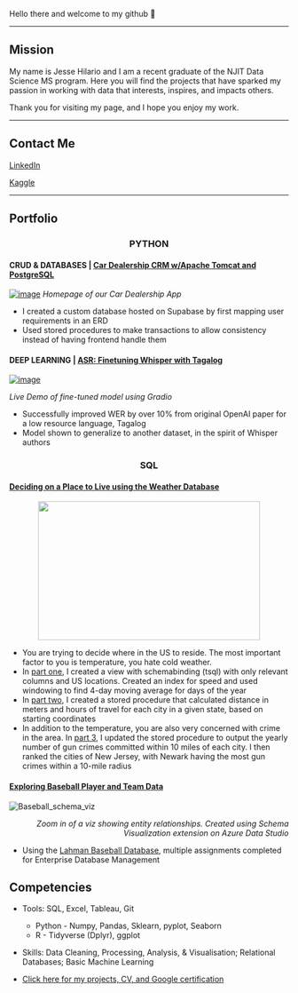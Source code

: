 
Hello there and welcome to my github 👋 

***
## Mission
My name is Jesse Hilario and I am a recent graduate of the NJIT Data Science MS program. Here you will find the projects that have sparked my passion in working with data that interests, inspires, and impacts others.

Thank you for visiting my page, and I hope you enjoy my work. 

***
## Contact Me

[LinkedIn](https://www.linkedin.com/in/jesse-hilario-5b8391178/)

[Kaggle](https://www.kaggle.com/jessehilario)

***
## Portfolio

### <p align="center"> PYTHON </p>

#### CRUD & DATABASES | [Car Dealership CRM w/Apache Tomcat and PostgreSQL](https://github.com/JesseHilario/Car-Dealership-Management)

[![image](https://github.com/user-attachments/assets/268ca2ab-4c87-46c7-a971-18640686805d)](https://github.com/JesseHilario/Car-Dealership-Management)
*Homepage of our Car Dealership App*
- I created a custom database hosted on Supabase by first mapping user requirements in an ERD
- Used stored procedures to make transactions to allow consistency instead of having frontend handle them

  

#### DEEP LEARNING | [ASR: Finetuning Whisper with Tagalog](https://github.com/JesseHilario/ASR-Whisper-Finetune-with-Tagalog)

[![image](https://github.com/user-attachments/assets/fbd64680-719b-4308-aea3-69e2b29ebb4a)](https://github.com/JesseHilario/ASR-Whisper-Finetune-with-Tagalog)
*<p align="left">Live Demo of fine-tuned model using Gradio</p>*
- Successfully improved WER by over 10% from original OpenAI paper for a low resource language, Tagalog
- Model shown to generalize to another dataset, in the spirit of Whisper authors




### <p align="center"> SQL </p>

#### [Deciding on a Place to Live using the Weather Database](https://github.com/JesseHilario/JesseHilario.github.io/tree/main/SQL/2023_finding_a_home_project)
<p align="center">
 <img src="https://github.com/JesseHilario/JesseHilario/assets/106210905/f7c798a3-5d8c-403c-827d-d78f4289e8e9" width="400" height="250"/>
</p>

* You are trying to decide where in the US to reside. The most important factor to you is temperature, you hate cold weather.
* In [part one](https://github.com/JesseHilario/JesseHilario.github.io/blob/main/SQL/2023_finding_a_home_project/Submission%201%20-%20SQL%20Questions.sql), I created a view with schemabinding (tsql) with only relevant columns and US locations. Created an index for speed and used windowing to find 4-day moving average for days of the year
* In [part two](https://github.com/JesseHilario/JesseHilario.github.io/blob/main/SQL/2023_finding_a_home_project/Submission%202%20-%20Geospatial%20Data%20and%20Stored%20Procedure.sql), I created a stored procedure that calculated distance in meters and hours of travel for each city in a given state, based on starting coordinates
* In addition to the temperature, you are also very concerned with crime in the area. In [part 3](https://github.com/JesseHilario/JesseHilario.github.io/blob/main/SQL/2023_finding_a_home_project/Submission%203%20-%20Crime%20Data.sql), I updated the stored procedure to output the yearly number of gun crimes committed within 10 miles of each city. I then ranked the cities of New Jersey, with Newark having the most gun crimes within a 10-mile radius


#### [Exploring Baseball Player and Team Data](https://github.com/JesseHilario/JesseHilario.github.io/tree/main/SQL/2023_Baseball_database_SQL)
![Baseball_schema_viz](https://github.com/JesseHilario/JesseHilario/assets/106210905/c4c539b8-635f-4aaf-a8a9-c259c8c2dbd8)
*<p align="right">Zoom in of a viz showing entity relationships. Created using Schema Visualization extension on Azure Data Studio</p>*
- Using the [Lahman Baseball Database](http://seanlahman.com/download-baseball-database/), multiple assignments completed for Enterprise Database Management

## Competencies

* Tools: SQL, Excel, Tableau, Git
  * Python - Numpy, Pandas, Sklearn, pyplot, Seaborn
  * R - Tidyverse (Dplyr), ggplot
* Skills: Data Cleaning, Processing, Analysis, & Visualisation; Relational Databases; Basic Machine Learning





* [Click here for my projects, CV, and Google certification](https://github.com/JesseHilario/JesseHilario.github.io)
